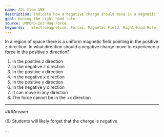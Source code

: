 ```yaml
---
name: A2L Item 198
description: Indicate how a negative charge should move in a magnetic field to have a force in the direction specified.
goal: Honing the right hand rule
source: UMPERG-283 Mag Force
keywords: , Electromagnetism, Forces, Magnetic Field, Right-Hand Rule
---
```


In a region of space there is a uniform magnetic field pointing in the
positive z direction.  In what direction should a negative charge move
to experience a force in the positive x direction?

1. In the positive z direction
2. In the negative z direction
3. In the positive x direction
4. In the negative x direction
5. In the positive y direction
6. In the negative y direction
7. It can move in any direction
8. The force cannot be in the +x direction



<hr/>

###Answer 

(6) Students will likely forget that the charge is negative.

...
